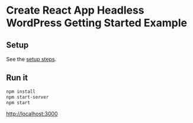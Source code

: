 # Create React App Headless WordPress Getting Started Example

## Setup

See the [setup steps](https://github.com/wpengine/faustjs#quick-start).

## Run it

```bash
npm install
npm start-server
npm start
```

[http://localhost:3000]()
